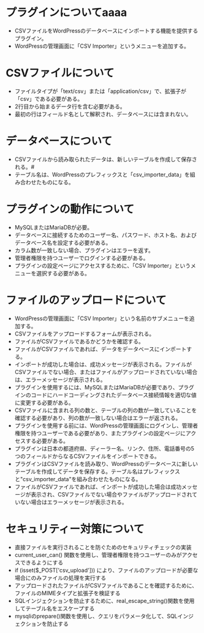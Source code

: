 # プラグインについてaaaa
* CSVファイルをWordPressのデータベースにインポートする機能を提供するプラグイン。
* WordPressの管理画面に「CSV Importer」というメニューを追加する。

# CSVファイルについて
* ファイルタイプが「text/csv」または「application/csv」で、拡張子が「csv」である必要がある。
* 2行目から始まるデータ行を含む必要がある。
* 最初の行はフィールド名として解釈され、データベースには含まれない。

# データベースについて
* CSVファイルから読み取られたデータは、新しいテーブルを作成して保存される。#
* テーブル名は、WordPressのプレフィックスと「csv_importer_data」を組み合わせたものになる。

# プラグインの動作について
* MySQLまたはMariaDBが必要。
* データベースに接続するためのユーザー名、パスワード、ホスト名、およびデータベース名を設定する必要がある。
* カラム数が一致しない場合、プラグインはエラーを返す。
* 管理者権限を持つユーザーでログインする必要がある。
* プラグインの設定ページにアクセスするために、「CSV Importer」というメニューを選択する必要がある。

# ファイルのアップロードについて
* WordPressの管理画面に「CSV Importer」という名前のサブメニューを追加する。
* CSVファイルをアップロードするフォームが表示される。
* ファイルがCSVファイルであるかどうかを確認する。
* ファイルがCSVファイルであれば、データをデータベースにインポートする。
* インポートが成功した場合は、成功メッセージが表示される。ファイルがCSVファイルでない場合、またはファイルがアップロードされていない場合は、エラーメッセージが表示される。
* プラグインを使用するには、MySQLまたはMariaDBが必要であり、プラグインのコードにハードコーディングされたデータベース接続情報を適切な値に変更する必要がある。
* CSVファイルに含まれる列の数と、テーブルの列の数が一致していることを確認する必要があり、列の数が一致しない場合はエラーが返される。
* プラグインを使用する前には、WordPressの管理画面にログインし、管理者権限を持つユーザーである必要があり、またプラグインの設定ページにアクセスする必要がある。
* プラグインは日本の都道府県、ディーラー名、リンク、住所、電話番号の5つのフィールドからなるCSVファイルをインポートできる。
* プラグインはCSVファイルを読み取り、WordPressのデータベースに新しいテーブルを作成してデータを保存する。テーブル名はプレフィックスと"csv_importer_data"を組み合わせたものになる。
* ファイルがCSVファイルであれば、インポートが成功した場合は成功メッセージが表示され、CSVファイルでない場合やファイルがアップロードされていない場合はエラーメッセージが表示される。

# セキュリティー対策について
* 直接ファイルを実行されることを防ぐためのセキュリティチェックの実装
* current_user_can() 関数を使用し、管理者権限を持つユーザーのみがアクセスできるようにする
* if (isset($_POST['csv_upload'])) により、ファイルのアップロードが必要な場合にのみファイルの処理を実行する
* アップロードされたファイルがCSVファイルであることを確認するために、ファイルのMIMEタイプと拡張子を検証する
* SQLインジェクションを防止するために、real_escape_string()関数を使用してテーブル名をエスケープする
* mysqliのprepare()関数を使用し、クエリをパラメータ化して、SQLインジェクションを防止する